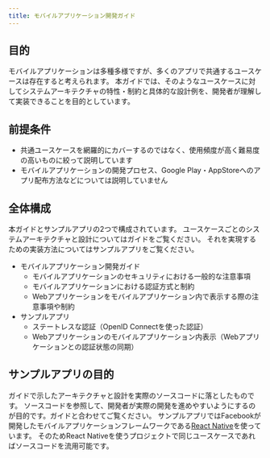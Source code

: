 ```yaml
---
title: モバイルアプリケーション開発ガイド
---
```


## 目的

モバイルアプリケーションは多種多様ですが、多くのアプリで共通するユースケースは存在すると考えられます。
本ガイドでは、そのようなユースケースに対してシステムアーキテクチャの特性・制約と具体的な設計例を、開発者が理解して実装できることを目的としています。

## 前提条件

- 共通ユースケースを網羅的にカバーするのではなく、使用頻度が高く難易度の高いものに絞って説明しています
- モバイルアプリケーションの開発プロセス、Google Play・AppStoreへのアプリ配布方法などについては説明していません

## 全体構成

本ガイドとサンプルアプリの2つで構成されています。
ユースケースごとのシステムアーキテクチャと設計についてはガイドをご覧ください。
それを実現するための実装方法についてはサンプルアプリをご覧ください。

- モバイルアプリケーション開発ガイド
  - モバイルアプリケーションのセキュリティにおける一般的な注意事項
  - モバイルアプリケーションにおける認証方式と制約
  - Webアプリケーションをモバイルアプリケーション内で表示する際の注意事項や制約
- サンプルアプリ
  - ステートレスな認証（OpenID Connectを使った認証）
  - Webアプリケーションのモバイルアプリケーション内表示（Webアプリケーションとの認証状態の同期）

## サンプルアプリの目的

ガイドで示したアーキテクチャと設計を実際のソースコードに落としたものです。
ソースコードを参照して、開発者が実際の開発を進めやすいようにするのが目的です。ガイドと合わせてご覧ください。
サンプルアプリではFacebookが開発したモバイルアプリケーションフレームワークである[React Native](https://reactnative.dev/)を使っています。
そのためReact Nativeを使うプロジェクトで同じユースケースであればソースコードを流用可能です。


